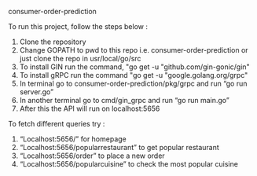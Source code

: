 consumer-order-prediction

To run this project, follow the steps below :
1. Clone the repository
2. Change GOPATH to pwd to this repo i.e. consumer-order-prediction or just clone the repo in usr/local/go/src
3. To install GIN run the command, "go get -u "github.com/gin-gonic/gin"
4. To install gRPC run the command "go get -u "google.golang.org/grpc"
4. In terminal go to consumer-order-prediction/pkg/grpc and run “go run server.go”
5. In another terminal go to cmd/gin_grpc and run “go run main.go”
6. After this the API will run on localhost:5656

To fetch different queries try :
1. “Localhost:5656/” for homepage
2. “Localhost:5656/popularrestaurant” to get popular restaurant
3. “Localhost:5656/order” to place a new order
4. “Localhost:5656/popularcuisine”  to check the most popular cuisine
